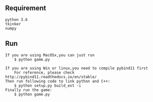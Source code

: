 ## Requirement
    python 3.6
    tkinker 
    numpy

## Run
    If you are using MacOSx,you can just run 
        $ python game.py

    If you are using Win or linux,you need to compile pybind11 first
        For reference, please check http://pybind11.readthedocs.io/en/stable/
    Then run following code to link python and C++:
        $ python setup.py build_ext -i
    Finally run the game:
        $ python game.py

